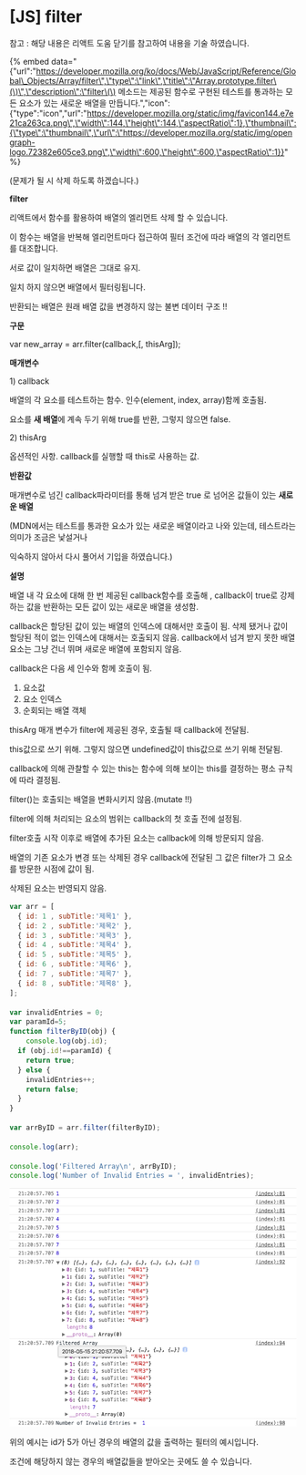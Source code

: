 # \[JS\] filter

참고 : 해당 내용은 리액트 도움 닫기를 참고하여 내용을 기술 하였습니다. 

{% embed data="{\"url\":\"https://developer.mozilla.org/ko/docs/Web/JavaScript/Reference/Global\_Objects/Array/filter\",\"type\":\"link\",\"title\":\"Array.prototype.filter\(\)\",\"description\":\"filter\(\) 메소드는 제공된 함수로 구현된 테스트를 통과하는 모든 요소가 있는 새로운 배열을 만듭니다.\",\"icon\":{\"type\":\"icon\",\"url\":\"https://developer.mozilla.org/static/img/favicon144.e7e21ca263ca.png\",\"width\":144,\"height\":144,\"aspectRatio\":1},\"thumbnail\":{\"type\":\"thumbnail\",\"url\":\"https://developer.mozilla.org/static/img/opengraph-logo.72382e605ce3.png\",\"width\":600,\"height\":600,\"aspectRatio\":1}}" %}



\(문제가 될 시 삭제 하도록 하겠습니다.\)

**filter**

리액트에서 함수를 활용하여 배열의 엘리먼트 삭제 할 수 있습니다.

이 함수는 배열을 반복해 엘리먼트마다 접근하여 필터 조건에 따라 배열의 각 엘리먼트를 대조합니다.

서로 값이 일치하면 배열은 그대로 유지.

일치 하지 않으면 배열에서 필터링됩니다. 

반환되는 배열은 원래 배열 값을 변경하지 않는 불변 데이터 구조 !!

**구문**

var new\_array = arr.filter\(callback,\[, thisArg\]\);

**매개변수**

1\) callback

배열의 각 요소를 테스트하는 함수. 인수\(element, index, array\)함께 호출됨.

요소를 **새 배열**에 계속 두기 위해 true를 반환, 그렇지 않으면 false.

2\) thisArg

옵션적인 사항. callback를 실행할 때 this로 사용하는 값.

**반환값**

매개변수로 넘긴 callback파라미터를 통해 넘겨 받은 true 로 넘어온 값들이 있는 **새로운 배열**

\(MDN에서는 테스트를 통과한 요소가 있는 새로운 배열이라고 나와 있는데, 테스트라는 의미가 조금은 낯설거나 

익숙하지 않아서 다시 풀어서 기입을 하였습니다.\)

**설명**

배열 내 각 요소에 대해 한 번 제공된 callback함수를 호출해 , callback이 true로 강제하는 값을 반환하는 모든 값이 있는 새로운 배열을 생성함.

callback은 할당된 값이 있는 배열의 인덱스에 대해서만 호출이 됨. 삭제 됐거나 값이 할당된 적이 없는 인덱스에 대해서는 호출되지 않음. callback에서 넘겨 받지 못한 배열 요소는 그냥 건너 뛰며 새로운 배열에 포함되지 않음.

callback은 다음 세 인수와 함께 호출이 됨.

1. 요소값
2. 요소 인덱스
3. 순회되는 배열 객체

thisArg 매개 변수가 filter에 제공된  경우, 호출될 때 callback에 전달됨.

this값으로 쓰기 위해. 그렇지 않으면 undefined값이 this값으로 쓰기 위해 전달됨.

callback에 의해 관찰할 수 있는 this는 함수에 의해 보이는 this를 결정하는 평소 규칙에 따라 결정됨.

filter\(\)는 호출되는 배열을 변화시키지 않음.\(mutate !!\)

filter에 의해 처리되는 요소의 범위는 callback의 첫 호출 전에 설정됨.

filter호출 시작 이후로 배열에 추가된 요소는 callback에 의해 방문되지 않음.

배열의 기존 요소가 변경 또는 삭제된 경우 callback에 전달된 그 값은  filter가 그 요소를 방문한 시점에 값이 됨.

삭제된 요소는 반영되지 않음.

```javascript
var arr = [
  { id: 1 , subTitle:'제목1' },
  { id: 2 , subTitle:'제목2' },
  { id: 3 , subTitle:'제목3' },
  { id: 4 , subTitle:'제목4' },
  { id: 5 , subTitle:'제목5' },
  { id: 6 , subTitle:'제목6' },
  { id: 7 , subTitle:'제목7' },
  { id: 8 , subTitle:'제목8' },
];

var invalidEntries = 0;
var paramId=5;
function filterByID(obj) {
	console.log(obj.id);
  if (obj.id!==paramId) {
    return true;
  } else {
    invalidEntries++;
    return false;
  }
}

var arrByID = arr.filter(filterByID);

console.log(arr);

console.log('Filtered Array\n', arrByID);
console.log('Number of Invalid Entries = ', invalidEntries);
```

![](../.gitbook/assets/2018-05-15-9.21.28.png)

위의 예시는 id가 5가 아닌 경우의 배열의 값을 출력하는 필터의 예시입니다. 

조건에 해당하지 않는 경우의 배열값들을 받아오는 곳에도 쓸 수 있습니다. 



